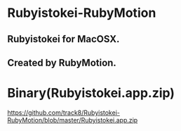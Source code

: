# Rubyistokei-RubyMotion
## Rubyistokei for MacOSX.
## Created by RubyMotion.

# Binary(Rubyistokei.app.zip)
https://github.com/track8/Rubyistokei-RubyMotion/blob/master/Rubyistokei.app.zip
